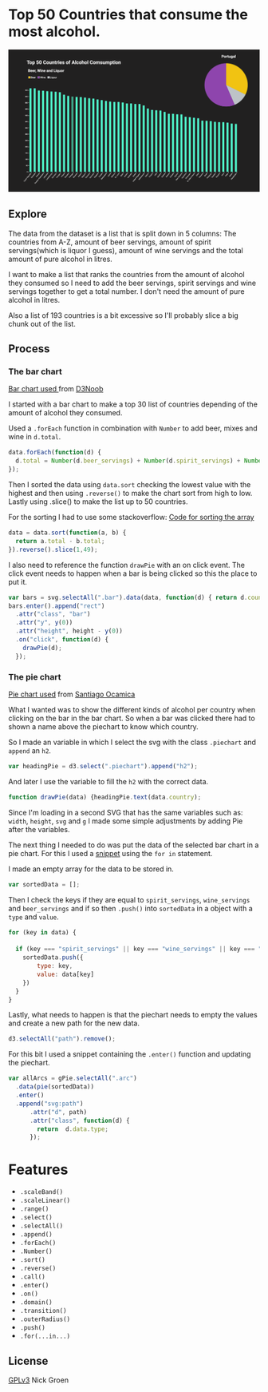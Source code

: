 # Top 50 Countries that consume the most alcohol.

![preview](./preview.png)

## Explore

The data from the dataset is a list that is split down in 5 columns: The countries from A-Z, amount of beer servings, amount of spirit servings(which is liquor I guess), amount of wine servings and the total amount of pure alcohol in litres.

I want to make a list that ranks the countries from the amount of alcohol they consumed so I need to add the beer servings, spirit servings and wine servings together to get a total number. I don't need the amount of pure alcohol in litres.

Also a list of 193 countries is a bit excessive so I'll probably slice a big chunk out of the list.

## Process


### The bar chart

[Bar chart used ](https://bl.ocks.org/d3noob/bdf28027e0ce70bd132edc64f1dd7ea4) from [D3Noob](https://github.com/d3noob)


I started with a bar chart to make a top 30 list of countries depending of the amount of alcohol they consumed.

Used a `.forEach` function in combination with `Number` to add beer, mixes and wine in `d.total`.

```js
data.forEach(function(d) {
  d.total = Number(d.beer_servings) + Number(d.spirit_servings) + Number(d.wine_servings);
});


```
Then I sorted the data using `data.sort` checking the lowest value with the highest and then using `.reverse()` to make the chart sort from high to low. Lastly using .slice() to make the list up to 50 countries.

For the sorting I had to use some stackoverflow: [Code for sorting the array](https://stackoverflow.com/questions/979256/sorting-an-array-of-javascript-objects
)

```js
data = data.sort(function(a, b) {
  return a.total - b.total;
}).reverse().slice(1,49);
```

I also need to reference the function `drawPie` with an on click event. The click event needs to happen when a bar is being clicked so this the place to put it.

```js
var bars = svg.selectAll(".bar").data(data, function(d) { return d.country; })
bars.enter().append("rect")
  .attr("class", "bar")
  .attr("y", y(0))
  .attr("height", height - y(0))
  .on("click", function(d) {
    drawPie(d);
  });
```


### The pie chart

[Pie chart used](https://bl.ocks.org/santi698/f3685ca8a1a7f5be1967f39f367437c0) from [Santiago Ocamica](https://github.com/santi698)

What I wanted was to show the different kinds of alcohol per country when clicking on the bar in the bar chart. So when a bar was clicked there had to shown a name above the piechart to know which country.

So I made an variable in which I select the svg with the class `.piechart` and `append` an `h2`.

```js
var headingPie = d3.select(".piechart").append("h2");

```

And later I use the variable to fill the `h2` with the correct data.

```js
function drawPie(data) {headingPie.text(data.country);

```

Since I'm loading in a second SVG that has the same variables such as: `width`, `height`, `svg` and `g` I made some simple adjustments by adding Pie after the variables.



The next thing I needed to do was put the data of the selected bar chart in a pie chart. For this I used a [snippet](https://developer.mozilla.org/en-US/docs/Web/JavaScript/Reference/Statements/for...in) using the `for in` statement.

I made an empty array for the data to be stored in.

```js
var sortedData = [];
```

Then I check the keys if they are equal to `spirit_servings`, `wine_servings` and `beer_servings` and if so then `.push()` into `sortedData` in a object with a `type` and `value`.

```js
for (key in data) {

  if (key === "spirit_servings" || key === "wine_servings" || key === "beer_servings") {
    sortedData.push({
        type: key,
        value: data[key]
    })
  }
}
```

Lastly, what needs to happen is that the piechart needs to empty the values and create a new path for the new data.

```js
d3.selectAll("path").remove();
```

For this bit I used a snippet containing the `.enter()` function and updating the piechart.

```js
var allArcs = gPie.selectAll(".arc")
  .data(pie(sortedData))
  .enter()
  .append("svg:path")
      .attr("d", path)
      .attr("class", function(d) {
        return  d.data.type;
      });
```

# Features

* `.scaleBand()`
* `.scaleLinear()`
* `.range()`
* `.select()`
* `.selectAll()`
* `.append()`
* `.forEach()`
* `.Number()`
* `.sort()`
* `.reverse()`
* `.call()`
* `.enter()`
* `.on()`
* `.domain()`
* `.transition()`
* `.outerRadius()`
* `.push()`
* `.for(...in...)`


## License

[GPLv3](https://www.gnu.org/licenses/gpl-3.0.nl.html) Nick Groen
